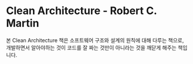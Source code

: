 # Clean Architecture - Robert C. Martin  
본 Clean Architecture 책은 소프트웨어 구조와 설계의 원칙에 대해 다루는 책으로,  
개발하면서 알아야하는 것이 코드를 잘 짜는 것만이 아니라는 것을 깨닫게 해주는 책입니다.  
